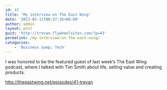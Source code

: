 ```yaml
---
id: 43
title: 'My interview on The East Wing'
date: '2013-02-11T00:37:36+00:00'
author: admin
layout: post
guid: 'http://trevan.flywheelsites.com/?p=43'
permalink: /my-interview-on-the-east-wing/
categories:
    - 'Business &amp; Tech'
---
```


I was honored to be the featured guest of last week’s The East Wing podcast, where I talked with Tim Smith about life, selling value and creating products.

http://theeastwing.net/episodes/41-trevan